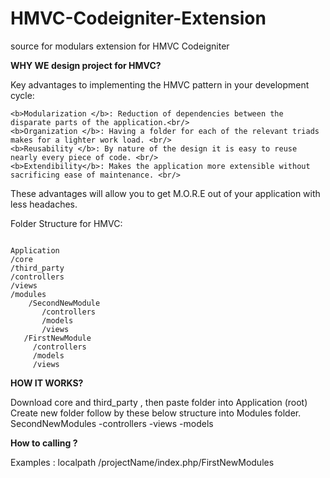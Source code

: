 # HMVC-Codeigniter-Extension
source for modulars extension for HMVC Codeigniter

<b>WHY WE design project for HMVC? </b>
<br/>
<p>
Key advantages to implementing the HMVC pattern in your development cycle:

    <b>Modularization </b>: Reduction of dependencies between the disparate parts of the application.<br/>
    <b>Organization </b>: Having a folder for each of the relevant triads makes for a lighter work load. <br/>
    <b>Reusability </b>: By nature of the design it is easy to reuse nearly every piece of code. <br/>
    <b>Extendibility</b>: Makes the application more extensible without sacrificing ease of maintenance. <br/>

These advantages will allow you to get M.O.R.E out of your application with less headaches.

</p>
Folder Structure for HMVC:
<pre><code>
Application
/core
/third_party
/controllers
/views
/modules
    /SecondNewModule
       /controllers
       /models
       /views
   /FirstNewModule
     /controllers
     /models
     /views   
</code></pre>

<b>HOW IT WORKS?</b>
<p>
Download core and third_party , then paste folder into Application (root)
Create new folder follow by these below structure into Modules folder.
SecondNewModules
    -controllers
    -views
    -models
</p>

<b>How to calling ? </b>
<p>Examples : 
localpath /projectName/index.php/FirstNewModules 
</p>
